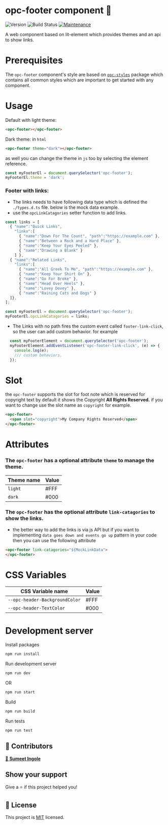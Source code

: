 # opc-footer component 👋

![Version](https://img.shields.io/badge/version-0.0.2-blue.svg?cacheSeconds=2592000)
![Build Status](https://travis-ci.org/dwyl/esta.svg?branch=master)
[![Maintenance](https://img.shields.io/badge/Maintained%3F-yes-green.svg)](https://github.com/1-Platform/op-components/graphs/commit-activity)

A web component based on lit-element which provides themes and an api to show links. 

# Prerequisites

The `opc-footer` component's style are based on [`opc-styles`](https://github.com/1-Platform/op-components/tree/master/packages/opc-styles) package which contains all common styles which are important to get started with any component.

# Usage

Default with light theme: 

```html
<opc-footer></opc-footer>
```

Dark theme:
in `html`
```html
<opc-footer theme="dark"></opc-footer>
```
as well you can change the theme in `js` too by selecting the element reference.
```js
const myFooterEl = document.querySelector('opc-footer');
myFooterEl.theme = 'dark';
```

### Footer with links:
* The links needs to have following data type which is defined the `./types.d.ts` file. below is the mock data example.
* use the `opcLinkCatagories` setter function to add links.
```js
const links = [
  { "name":"Quick Links",
    "links":[
      { "name":"Down For The Count", "path":"https://example.com" },
      { "name":"Between a Rock and a Hard Place" },
      { "name":"Keep Your Eyes Peeled" },
      { "name":"Drawing a Blank" }
    ] },
  { "name":"Related Links",
    "links":[
      { "name":"All Greek To Me", "path":"https://example.com" },
      { "name":"Keep Your Shirt On" },
      { "name":"Go For Broke" },
      { "name":"Head Over Heels" },
      { "name":"Lovey Dovey" },
      { "name":"Raining Cats and Dogs" }
  ]},
];

const myFooterEl = document.querySelector('opc-footer');
myFooterEl.opcLinkCatagories = links;
```

* The Links with no path fires the custom event called `footer-link-click`, so the user can add custom behavior. for example 
```js
  const myFooterElement = document.querySelector('opc-footer');
  myFooterElement.addEventListener('opc-footer-link-click', (e) => {
    console.log(e);
    /// custom behaviors.
  });
```

# Slot
the `opc-footer` supports the slot for foot note which is reserved for copyright text by default it shows the Copyright **All Rights Reserved.**
if you want to change use the slot name as `copyright` for example.

```html
<opc-footer>
  <span slot="copyright">My Company Rights Reserved</span>
</opc-footer>
```

# Attributes

### The `opc-footer` has a optional attribute  `theme` to manage the theme.

| Theme name |  Value  |
| ----------------- | ------- | 
| `light` |  #FFF |
| `dark` |  #000 |

### The `opc-footer` has the optional attribute `link-catagories` to show the links.

* the better way to add the links is via js API but if you want to implementing `data goes down and events go up` pattern in your code then you can use the following attribute

```html
<opc-footer link-catagories="${MockLinkData"> 
</opc-footer>
```

# CSS Variables

| CSS Variable name |  Value  |
| ----------------- | ------- | 
| `--opc-header-BackgroundColor` |  #FFF |
| `--opc-header-TextColor` |  #000 |

# Development server

Install packages
```sh
npm run install
```

Run development server
```sh
npm run dev
```

OR
```sh
npm run start
```

Build
```sh
npm run build
```

Run tests
```sh
npm run test
```

## 🤝 Contributors
[👤 **Sumeet Ingole**](https://github.com/gisumit)

## Show your support
Give a ⭐️ if this project helped you!

## 📝 License
This project is [MIT](./LICENSE) licensed.
